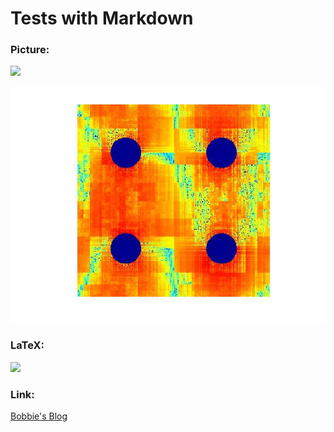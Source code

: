 # Tests with Markdown

### Picture:

![](http://www.raywenderlich.com/wp-content/uploads/2015/11/Octocat.png)

![](https://github.com/bobbielf2/tutorial/blob/my-feature-branch/DP_neu_err.png)

### LaTeX:
 
![](http://latex.codecogs.com/gif.latex?\\prod%20\(n_{i}\)+1)

### Link:

[Bobbie's Blog](http://bobbielf2.weebly.com/index.html)
